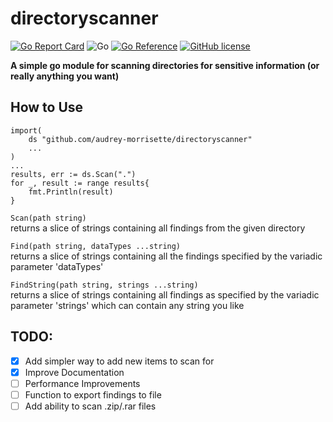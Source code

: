 # directoryscanner
[![Go Report Card](https://goreportcard.com/badge/github.com/audrey-morrisette/directoryscanner)](https://goreportcard.com/report/github.com/audrey-morrisette/directoryscanner) ![Go](https://github.com/audrey-morrisette/directoryscanner/workflows/Go/badge.svg) [![Go Reference](https://pkg.go.dev/badge/github.com/audrey-morrisette/directoryscanner.svg)](https://pkg.go.dev/github.com/audrey-morrisette/directoryscanner) [![GitHub license](https://img.shields.io/github/license/Naereen/StrapDown.js.svg)](https://github.com/Naereen/StrapDown.js/blob/master/LICENSE)



**A simple go module for scanning directories for sensitive information (or really anything you want)**

## How to Use

```
import(
    ds "github.com/audrey-morrisette/directoryscanner"
    ...
)
...
results, err := ds.Scan(".")
for _, result := range results{
    fmt.Println(result)
}
```

`Scan(path string)`  
returns a slice of strings containing all findings from the given directory

`Find(path string, dataTypes ...string)`  
returns a slice of strings containing all the findings specified by the variadic parameter 'dataTypes'

`FindString(path string, strings ...string)`  
returns a slice of strings containing all findings as specified by the variadic parameter 'strings' which can contain any string you like

## TODO:
- [x] Add simpler way to add new items to scan for
- [x] Improve Documentation
- [ ] Performance Improvements
- [ ] Function to export findings to file
- [ ] Add ability to scan .zip/.rar files
